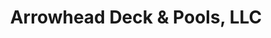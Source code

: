 ---
title: "Arrowhead Deck & Pools, LLC"
url: /phoenix/arrowhead-deck-and-pools-llc/
shop: swimming pool
---